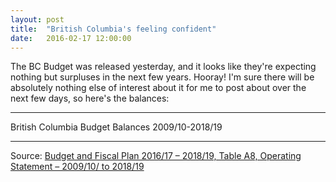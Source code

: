 ```yaml
---
layout: post
title:  "British Columbia's feeling confident"
date:   2016-02-17 12:00:00
---
```


The BC Budget was released yesterday, and it looks like they're expecting nothing but surpluses in the next few years. Hooray! I'm sure there will be absolutely nothing else of interest about it for me to post about over the next few days, so here's the balances:

* * *

<p class="bcbudTitle">British Columbia Budget Balances 2009/10-2018/19</p>

<div id="bcbudChart"></div>
<div id="bcbudTip">
	<p class="tipTitle"><span id="budgetYear"></span></p>
	<p class="tipInfo"><span id="budgetVal"></span> <span id="budgetBal"></span></p>
	<p class="tipInfo"><span id="budgetType"></span></p>
</div>

* * *

Source: [Budget and Fiscal Plan 2016/17 – 2018/19, Table A8, Operating Statement – 2009/10/ to 2018/19](http://bcbudget.gov.bc.ca/2016/bfp/2016_Budget_and_Fiscal_Plan.pdf)

<style>{% include 2016/02/bcbud.css %}</style>
<script>{% include 2016/02/bcbud.js %}</script>